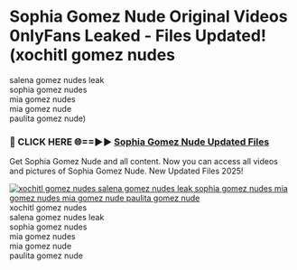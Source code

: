 # Sophia Gomez Nude Original Videos 0nlyFans Leaked - Files Updated! (xochitl gomez nudes<br>
salena gomez nudes leak<br>
sophia gomez nudes<br>
mia gomez nudes<br>
mia gomez nude<br>
paulita gomez nude)

<h3>🔴 CLICK HERE 🌐==►► <a href="https://tinyurl.com/2p9ay9w9" rel="nofollow">Sophia Gomez Nude Updated Files</a></h3>

Get Sophia Gomez Nude and all content. Now you can access all videos and pictures of Sophia Gomez Nude. New Updated Files 2025!

[![xochitl gomez nudes<br>
salena gomez nudes leak<br>
sophia gomez nudes<br>
mia gomez nudes<br>
mia gomez nude<br>
paulita gomez nude](https://i.imgur.com/KQgVmj3.gif)](https://tinyurl.com/2p9ay9w9)
xochitl gomez nudes<br>
salena gomez nudes leak<br>
sophia gomez nudes<br>
mia gomez nudes<br>
mia gomez nude<br>
paulita gomez nude